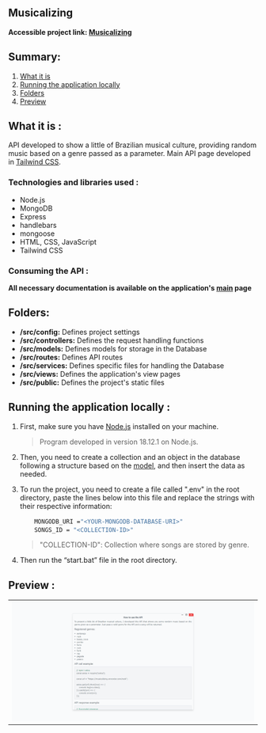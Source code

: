 ## Musicalizing

**Accessible project link: <a href="https://musicalizing.vercel.app/">Musicalizing</a>**

## Summary:

1. [What it is](#what-it-is)
2. [Running the application locally](#running-the-application-locally)
3. [Folders](#folders)
4. [Preview](#preview)

## What it is :

API developed to show a little of Brazilian musical culture, providing random music based on a genre passed as a parameter. Main API page developed in <a href="https://tailwindcss.com/">Tailwind CSS</a>.

### Technologies and libraries used :

- Node.js
- MongoDB
- Express
- handlebars
- mongoose
- HTML, CSS, JavaScript
- Tailwind CSS

### Consuming the API :

**All necessary documentation is available on the application's <a href="https://musicalizing.vercel.app/">main</a> page**


## Folders:

- **/src/config:** Defines project settings
- **/src/controllers:** Defines the request handling functions
- **/src/models:** Defines models for storage in the Database
- **/src/routes:** Defines API routes
- **/src/services:** Defines specific files for handling the Database
- **/src/views:** Defines the application's view pages
- **/src/public:** Defines the project's static files


## Running the application locally :

1. First, make sure you have <a href="https://nodejs.org/en">Node.js</a> installed on your machine.

   > Program developed in version 18.12.1 on Node.js.

2. Then, you need to create a collection and an object in the database following a structure based on the <a href="./src/models/Songs.js">model</a>, and then insert the data as needed.

3. To run the project, you need to create a file called ".env" in the root directory, paste the lines below into this file and replace the strings with their respective information:

   ```bash
       MONGODB_URI ="<YOUR-MONGODB-DATABASE-URI>"
       SONGS_ID = "<COLLECTION-ID>"
   ```

   > "COLLECTION-ID": Collection where songs are stored by genre.

4. Then run the “start.bat” file in the root directory.

## Preview :

<table width="100%"> 
<tr>
<td width="100%">
<img src="./SAMPLE.png/">
</td> 
</tr>
</table>
